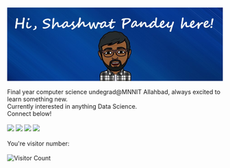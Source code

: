 ![Header image](Assets/cover.jpg)

Final year computer science undegrad@MNNIT Allahbad, always excited to learn something new.<br> 
Currently interested in anything Data Science.
<br>Connect below!
<br><br>
<a href="mailto:shashwat.pandey.1901@gmail.com"><img height='25' src="https://img.shields.io/badge/e‑mail-D14836.svg?style=for-the-badge&logo=GMail&logoColor=white"/></a>
<a href="https://instagram.com/shashwat_pandey_19"><img height='25' src="https://img.shields.io/badge/instagram-E4405F.svg?style=for-the-badge&logo=instagram&logoColor=white"/></a>
<a href="https://www.linkedin.com/in/shashwatpandey1998/"><img height='25' src="https://img.shields.io/badge/linkedin-0077B5.svg?style=for-the-badge&logo=linkedin&logoColor=white"/></a>
<a href="https://twitter.com/_shashwatpandey"><img height='25' src="https://img.shields.io/badge/twitter-1DA1F2.svg?style=for-the-badge&logo=twitter&logoColor=white"/></a>
<br><br>
You're visitor number:<br><br>
![Visitor Count](https://profile-counter.glitch.me/shashwat1998/count.svg)